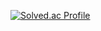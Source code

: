 [![Solved.ac Profile](http://mazassumnida.wtf/api/generate_badge?boj=hyukji)](https://solved.ac/hyukji)
